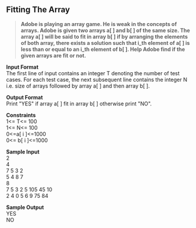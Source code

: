 ## Fitting The Array
> **Adobe is playing an array game. He is weak in the concepts of arrays. Adobe is given two arrays a[ ] and b[ ] of the same size. The array a[ ] will be said to fit in array b[ ] if by arranging the elements of both array, there exists a solution such that i_th element of a[ ] is less than or equal to an i_th element of b[ ]. Help Adobe find if the given arrays are fit or not.**

**Input Format**<br/>
The first line of input contains an integer T denoting the number of test cases. For each test case, the next subsequent line contains the integer N i.e. size of arrays followed by array a[ ] and then array b[ ].

**Output Format** <br/>
Print "YES" if array a[ ] fit in array b[ ] otherwise print "NO".

**Constraints**<br/>
1<= T<= 100<br/>
1<= N<= 100<br/>
0<=a[ i ]<=1000<br/>
0<= b[ i ]<=1000<br/>

**Sample Input**<br/>
2<br/>
4<br/>
7 5 3 2 <br/>
5 4 8 7<br/>
8<br/>
7 5 3 2 5 105 45 10<br/>
2 4 0 5 6 9 75 84<br/>

**Sample Output**<br/>
YES<br/>
NO<br/>